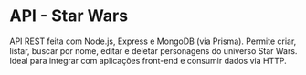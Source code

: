 <h1>API - Star Wars</h1>
API REST feita com Node.js, Express e MongoDB (via Prisma). Permite criar, listar, buscar por nome, editar e deletar personagens do universo Star Wars. Ideal para integrar com aplicações front-end e consumir dados via HTTP.
